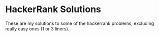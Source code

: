 # HackerRank Solutions
 These are my solutions to some of the hackerrank problems, excluding really easy ones (1 or 3 liners).
